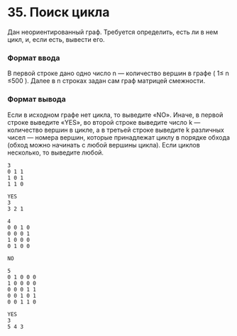 # 35. Поиск цикла

Дан неориентированный граф. Требуется определить, есть ли в нем цикл, и, если есть, вывести его.

### Формат ввода

В первой строке дано одно число n — количество вершин в графе ( 1≤ n ≤500 ). Далее в n строках задан сам граф матрицей смежности.

### Формат вывода

Если в иcходном графе нет цикла, то выведите «NO». Иначе, в первой строке выведите «YES», во второй строке выведите число k — количество вершин в цикле, а в третьей строке выведите k различных чисел — номера вершин, которые принадлежат циклу в порядке обхода (обход можно начинать с любой вершины цикла). Если циклов несколько, то выведите любой.


```text
3
0 1 1
1 0 1
1 1 0
```

```text
YES
3
3 2 1
```

```text
4
0 0 1 0
0 0 0 1
1 0 0 0
0 1 0 0
```

```text
NO
```

```text
5
0 1 0 0 0
1 0 0 0 0
0 0 0 1 1
0 0 1 0 1
0 0 1 1 0
```

```text
YES
3
5 4 3
```
